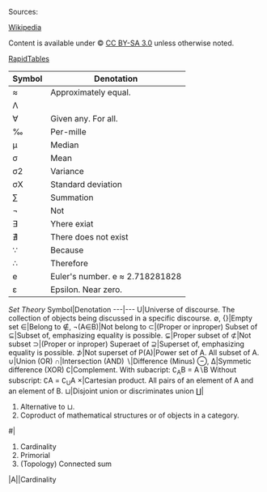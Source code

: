 Sources:

[Wikipedia](https://en.m.wikipedia.org/wiki/Glossary_of_mathematical_symbols)

Content is available under &copy; [CC BY-SA 3.0](https://creativecommons.org/licenses/by-sa/3.0/) unless otherwise noted.

[RapidTables](https://www.rapidtables.com/math/symbols/Basic_Math_Symbols.html)

Symbol|Denotation
---|---
≈|Approximately equal.
Λ|
∀|Given any. For all.
‰|Per-mille
μ|Median
σ|Mean
σ2|Variance
σX|Standard deviation
∑|Summation
¬|Not
∃|Yhere exiat
∄|There does not exist
∵|Because
∴|Therefore
e|Euler's number. e ≈ 2.718281828
ε|Epsilon. Near zero.

*Set Theory* 
Symbol|Denotation
---|---
U|Universe of discourse. The collection of objects being discussed in a specific discourse.
∅, {}|Empty set
∈|Belong to
∉, ¬(A∈B)|Not belong to
⊂|(Proper or inproper) Subset of
⊆|Subset of, emphasizing equality is possible.
⊊|Proper subset of
⊄|Not subset
⊃|(Proper or inproper) Superaet of
⊇|Superset of, emphasizing equality is possible.
⊅|Not superset of
P(A)|Power set of A. All subset of A.
∪|Union (OR)
∩|Intersection (AND)
∖|Difference (Minus)
⊖, ∆|Symmetic difference (XOR)
∁|Complement. With subacript: ∁<sub>A</sub>B = A∖B Without subscript: ∁A = ∁<sub>U</sub>A
×|Cartesian product. All pairs of an element of A and an element of B.
⊔|Disjoint union or discriminates union
∐|<ol><li>Alternative to ⊔.</li><li>Coproduct of mathematical structures or of objects in a category.</li></ol>
#|<ol><li>Cardinality</li><li>Primorial</li><li>(Topology) Connected sum</li></ol>
&#124;A&#124;|Cardinality